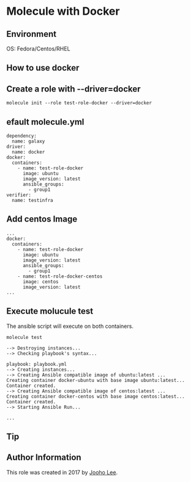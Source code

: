 # Molecule with Docker

Environment
-----------

OS: Fedora/Centos/RHEL


How to use docker
-----------------

## Create a role with --driver=docker

~~~
molecule init --role test-role-docker --driver=docker
~~~

## efault molecule.yml


~~~
dependency:
  name: galaxy
driver:
  name: docker
docker:
  containers:
    - name: test-role-docker
      image: ubuntu
      image_version: latest
      ansible_groups:
        - group1
verifier:
  name: testinfra
~~~

## Add centos Image
~~~
...
docker:
  containers:
    - name: test-role-docker
      image: ubuntu
      image_version: latest
      ansible_groups:
        - group1
    - name: test-role-docker-centos
      image: centos
      image_version: latest
...
~~~

## Execute molucule test

The ansible script will execute on both containers.

~~~
molecule test 

--> Destroying instances...
--> Checking playbook's syntax...

playbook: playbook.yml
--> Creating instances...
--> Creating Ansible compatible image of ubuntu:latest ...
Creating container docker-ubuntu with base image ubuntu:latest...
Container created.
--> Creating Ansible compatible image of centos:latest ...
Creating container docker-centos with base image centos:latest...
Container created.
--> Starting Ansible Run...

...
~~~

## Tip


Author Information
------------------

This role was created in 2017 by [Jooho Lee](http://github.com/jooho).


